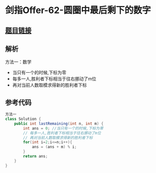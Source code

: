 # 剑指Offer-62-圆圈中最后剩下的数字

## [题目链接](https://leetcode-cn.com/problems/yuan-quan-zhong-zui-hou-sheng-xia-de-shu-zi-lcof/)

## 解析
方法一：数学
- 当只有一个的时候,下标为零
- 每多一人,胜利者下标相当于往右挪动了m位
- 再对当前人数取模求得新的胜利者下标

## 参考代码
```Java
方法一
class Solution {
    public int lastRemaining(int n, int m) {
        int ans = 0; //当只有一个的时候,下标为零
        // 每多一人,胜利者下标相当于往右挪动了m位
        // 再对当前人数取模求得新的胜利者下标
        for(int i=2;i<=n;i++){
            ans = (ans + m) % i;
        }
        return ans;
    }
}
```